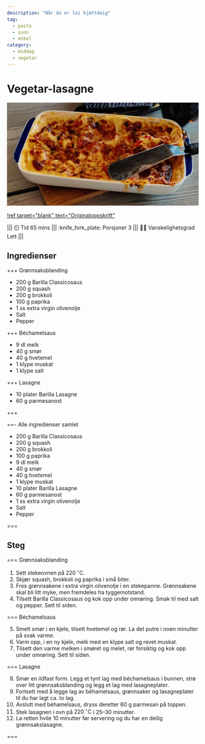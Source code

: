 ```yaml
---
description: "Når du er lei kjøttdeig"
tag:
  - pasta
  - sunn
  - enkel
category:
  - middag
  - vegetar
---
```


# Vegetar-lasagne

![](/static/vegetar-lasagne/vegetar-lasagne.webp)

[!ref target="blank" text="Originaloppskrift"](https://www.barilla.com/nn-no/oppskrifter/collezione/barilla-lasagne-med-classicosaus-og-spro-gronnsaker)

||| :timer_clock: Tid
65 mins
||| :knife_fork_plate: Porsjoner
3
||| :cook: Vanskelighetsgrad
Lett
|||

## Ingredienser

+++ Grønnsaksblanding

- 200 g Barilla Classicosaus
- 200 g squash
- 200 g brokkoli
- 100 g paprika
- 1 ss extra virgin olivenolje
- Salt
- Pepper

+++ Béchamelsaus

- 9 dl melk
- 40 g smør
- 40 g hvetemel
- 1 klype muskat
- 1 klype salt

+++ Lasagne

- 10 plater Barilla Lasagne
- 60 g parmesanost

+++

==- Alle ingredienser samlet

- 200 g Barilla Classicosaus
- 200 g squash
- 200 g brokkoli
- 100 g paprika
- 9 dl melk
- 40 g smør
- 40 g hvetemel
- 1 klype muskat
- 10 plater Barilla Lasagne
- 60 g parmesanost
- 1 ss extra virgin olivenolje
- Salt
- Pepper

===

## Steg

=== Grønnsaksblanding

1. Sett stekeovnen på $220\,\mathrm{^\circ C}$.
2. Skjær squash, brokkoli og paprika i små biter.
3. Fres grønnsakene i extra virgin olivenolje i en stekepanne. Grønnsakene skal bli litt
   myke, men fremdeles ha tyggemotstand.
4. Tilsett Barilla Classicosaus og kok opp under omrøring. Smak til med salt og pepper.
   Sett til siden.

=== Béchamelsaus

5. Smelt smør i en kjele, tilsett hvetemel og rør. La det putre i noen minutter på svak
   varme.
6. Varm opp, i en ny kjele, melk med en klype salt og revet muskat.
7. Tilsett den varme melken i smøret og melet, rør forsiktig og kok opp under omrøring.
   Sett til siden.

=== Lasagne

8. Smør en ildfast form. Legg et tynt lag med béchamelsaus i bunnen, strø over litt
   grønnsaksblanding og legg et lag med lasagneplater.
9. Fortsett med å legge lag av béhamelsaus, grønnsaker og lasagneplater til du har lagt
   ca. to lag.
10. Avslutt med béhamelsaus, dryss deretter 60 g parmesan på toppen.
11. Stek lasagnen i ovn på $220\,\mathrm{^\circ C}$ i $25$–$30$ minutter.
12. La retten hvile 10 minutter før servering og du har en deilig grønnsakslasagne.

===
